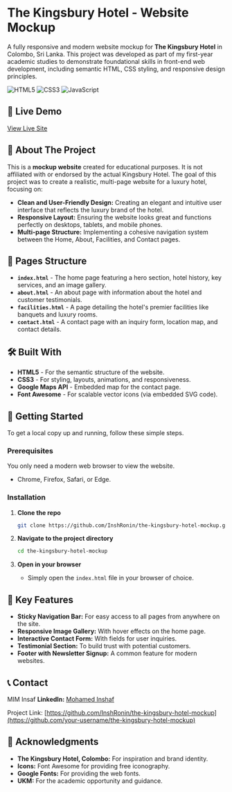 # The Kingsbury Hotel - Website Mockup

A fully responsive and modern website mockup for **The Kingsbury Hotel** in Colombo, Sri Lanka. This project was developed as part of my first-year academic studies to demonstrate foundational skills in front-end web development, including semantic HTML, CSS styling, and responsive design principles.

![HTML5](https://img.shields.io/badge/HTML5-E34F26?style=for-the-badge&logo=html5&logoColor=white)
![CSS3](https://img.shields.io/badge/CSS3-1572B6?style=for-the-badge&logo=css3&logoColor=white)
![JavaScript](https://img.shields.io/badge/JavaScript-F7DF1E?style=for-the-badge&logo=javascript&logoColor=black)


*<!-- Pro Tip: Later, you can replace this with a real screenshot of your project. -->*

## 🚀 Live Demo

[View Live Site](https://your-username.github.io/the-kingsbury-hotel-mockup/)
*<!-- Replace 'your-username' with your actual GitHub username after deploying the site. -->*

## 📖 About The Project

This is a **mockup website** created for educational purposes. It is not affiliated with or endorsed by the actual Kingsbury Hotel. The goal of this project was to create a realistic, multi-page website for a luxury hotel, focusing on:

- **Clean and User-Friendly Design:** Creating an elegant and intuitive user interface that reflects the luxury brand of the hotel.
- **Responsive Layout:** Ensuring the website looks great and functions perfectly on desktops, tablets, and mobile phones.
- **Multi-page Structure:** Implementing a cohesive navigation system between the Home, About, Facilities, and Contact pages.

## 📁 Pages Structure

- **`index.html`** - The home page featuring a hero section, hotel history, key services, and an image gallery.
- **`about.html`** - An about page with information about the hotel and customer testimonials.
- **`facilities.html`** - A page detailing the hotel's premier facilities like banquets and luxury rooms.
- **`contact.html`** - A contact page with an inquiry form, location map, and contact details.

## 🛠️ Built With

- **HTML5** - For the semantic structure of the website.
- **CSS3** - For styling, layouts, animations, and responsiveness.
- **Google Maps API** - Embedded map for the contact page.
- **Font Awesome** - For scalable vector icons (via embedded SVG code).

## 🚀 Getting Started

To get a local copy up and running, follow these simple steps.

### Prerequisites

You only need a modern web browser to view the website.
- Chrome, Firefox, Safari, or Edge.

### Installation

1.  **Clone the repo**
    ```bash
    git clone https://github.com/InshRonin/the-kingsbury-hotel-mockup.git
    ```
    *<!-- Replace with your actual repository URL -->*

2.  **Navigate to the project directory**
    ```bash
    cd the-kingsbury-hotel-mockup
    ```

3.  **Open in your browser**
    - Simply open the `index.html` file in your browser of choice.

## 📸 Key Features

- **Sticky Navigation Bar:** For easy access to all pages from anywhere on the site.
- **Responsive Image Gallery:** With hover effects on the home page.
- **Interactive Contact Form:** With fields for user inquiries.
- **Testimonial Section:** To build trust with potential customers.
- **Footer with Newsletter Signup:** A common feature for modern websites.

## 📞 Contact

MIM Insaf
**LinkedIn:** [Mohamed Inshaf](https://www.linkedin.com/in/mohamed-inshaf-150180364/)


Project Link: [https://github.com/InshRonin/the-kingsbury-hotel-mockup](https://github.com/your-username/the-kingsbury-hotel-mockup)
*<!-- Replace with your actual repository URL -->*

## 🙏 Acknowledgments

- **The Kingsbury Hotel, Colombo:** For inspiration and brand identity.
- **Icons:** Font Awesome for providing free iconography.
- **Google Fonts:** For providing the web fonts.
- **UKM:** For the academic opportunity and guidance.
